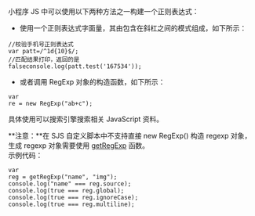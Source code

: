 小程序 JS 中可以使用以下两种方法之一构建一个正则表达式：

- 使用一个正则表达式字面量，其由包含在斜杠之间的模式组成，如下所示：
```
//校验手机号正则表达式
var patt=/^1d{10}$/;
//匹配结果打印，返回的是
falseconsole.log(patt.test('167534'));
```

- 或者调用 RegExp 对象的构造函数，如下所示：
```
var 
re = new RegExp("ab+c");
```
具体使用可以搜索引擎搜索相关 JavaScript 资料。

**注意：**在 SJS 自定义脚本中不支持直接 new RegExp() 构造 regexp 对象，生成 regexp 对象需要使用 [getRegExp](https://opendocs.alipay.com/support/01rb1p) 函数。<br />示例代码：
```
var 
reg = getRegExp("name", "img");
console.log("name" === reg.source);
console.log(true === reg.global);
console.log(true === reg.ignoreCase);
console.log(true === reg.multiline);
```
 
